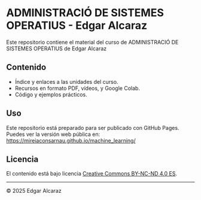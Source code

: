 # ADMINISTRACIÓ DE SISTEMES OPERATIUS - Edgar Alcaraz

Este repositorio contiene el material del curso de ADMINISTRACIÓ DE SISTEMES OPERATIUS de Edgar Alcaraz

## Contenido

- Índice y enlaces a las unidades del curso.
- Recursos en formato PDF, vídeos, y Google Colab.
- Código y ejemplos prácticos.

## Uso

Este repositorio está preparado para ser publicado con GitHub Pages.  
Puedes ver la versión web pública en:  
https://mireiaconsarnau.github.io/machine_learning/

## Licencia

El contenido está bajo licencia [Creative Commons BY-NC-ND 4.0 ES](LICENSE.md).


---

© 2025 Edgar Alcaraz
